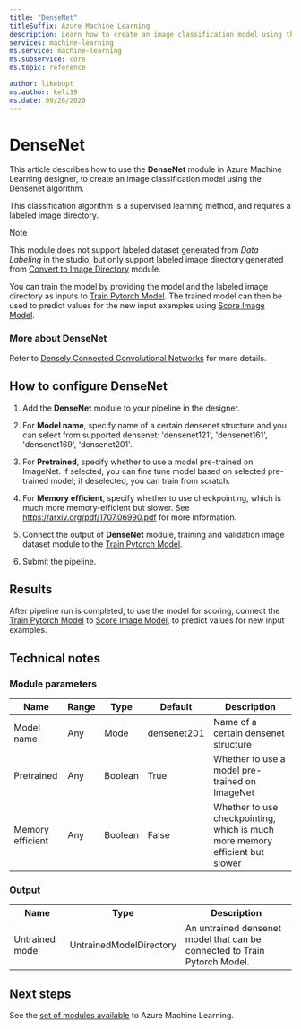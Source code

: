 ```yaml
---
title: "DenseNet"
titleSuffix: Azure Machine Learning
description: Learn how to create an image classification model using the densenet algorithm.
services: machine-learning
ms.service: machine-learning
ms.subservice: core
ms.topic: reference

author: likebupt
ms.author: keli19
ms.date: 09/26/2020
---
```


# DenseNet

This article describes how to use the **DenseNet** module in Azure Machine Learning designer, to create an image classification model using the Densenet algorithm.  

This classification algorithm is a supervised learning method, and requires a labeled image directory. 

> [!NOTE]
> This module does not support labeled dataset generated from *Data Labeling* in the studio, but only support labeled image directory generated from [Convert to Image Directory](convert-to-image-directory.md) module. 

You can train the model by providing the model and the labeled image directory as inputs to [Train Pytorch Model](train-pytorch-model.md). The trained model can then be used to predict values for the new input examples using [Score Image Model](score-image-model.md).

### More about DenseNet

Refer to [Densely Connected Convolutional Networks](https://arxiv.org/abs/1608.06993) for more details.

## How to configure DenseNet

1.  Add the **DenseNet** module to your pipeline in the designer.  

2.  For **Model name**, specify name of a certain densenet structure and you can select from supported densenet: 'densenet121', 'densenet161', 'densenet169', 'densenet201'.

3.  For **Pretrained**, specify whether to use a model pre-trained on ImageNet. If selected, you can fine tune model based on selected pre-trained model; if deselected, you can train from scratch.

4.  For **Memory efficient**, specify whether to use checkpointing, which is much more memory-efficient but slower. See https://arxiv.org/pdf/1707.06990.pdf for more information.

5.  Connect the output of **DenseNet** module, training and validation image dataset module to the [Train Pytorch Model](train-pytorch-model.md). 

6. Submit the pipeline.


## Results

After pipeline run is completed, to use the model for scoring, connect the [Train Pytorch Model](train-pytorch-model.md) to [Score Image Model](score-image-model.md), to predict values for new input examples.

## Technical notes  

###  Module parameters  

| Name             | Range | Type    | Default     | Description                              |
| ---------------- | ----- | ------- | ----------- | ---------------------------------------- |
| Model name       | Any   | Mode    | densenet201 | Name of a certain densenet structure     |
| Pretrained       | Any   | Boolean | True        | Whether to use a model pre-trained on ImageNet |
| Memory efficient | Any   | Boolean | False       | Whether to use checkpointing, which is much more memory efficient but slower |

###  Output  

| Name            | Type                    | Description                              |
| --------------- | ----------------------- | ---------------------------------------- |
| Untrained model | UntrainedModelDirectory | An untrained densenet model that can be connected to Train Pytorch Model. |

## Next steps

See the [set of modules available](module-reference.md) to Azure Machine Learning. 
